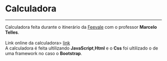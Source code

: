 # Calculadora
<hr>
Calculadora feita durante o itinerário da <a href="https://www.feevale.br/">Feevale</a> com o professor <b>Marcelo Telles</b>.<br>
<br>
Link online da calculadora> <a href="calculadora-liard-delta.vercel.app">link</a>
<br>
A calculadora é feita ultilizando <b>JavaScript</b>,<b>Html</b> e o <b>Css</b> foi ultilizado o de uma framework no caso o <b>Bootstrap</b>.
